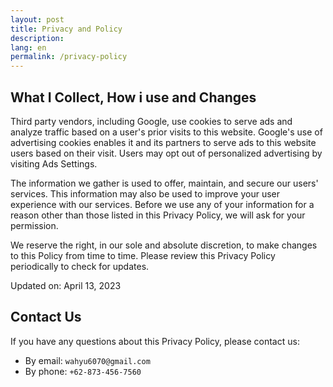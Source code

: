 ```yaml
---
layout: post
title: Privacy and Policy
description:
lang: en
permalink: /privacy-policy
---
```



## What I Collect, How i use and Changes

Third party vendors, including Google, use cookies to serve ads and analyze traffic based on a user's prior visits to this website. Google's use of advertising cookies enables it and its partners to serve ads to this website users based on their visit. Users may opt out of personalized advertising by visiting Ads Settings.

The information we gather is used to offer, maintain, and secure our users' services. This information may also be used to improve your user experience with our services. Before we use any of your information for a reason other than those listed in this Privacy Policy, we will ask for your permission.


We reserve the right, in our sole and absolute discretion, to make changes to this Policy from time to time. Please review this Privacy Policy periodically to check for updates.

Updated on: April 13, 2023

## Contact Us

If you have any questions about this Privacy Policy, please contact us:

- By email: `wahyu6070@gmail.com`
- By phone: `+62-873-456-7560`
